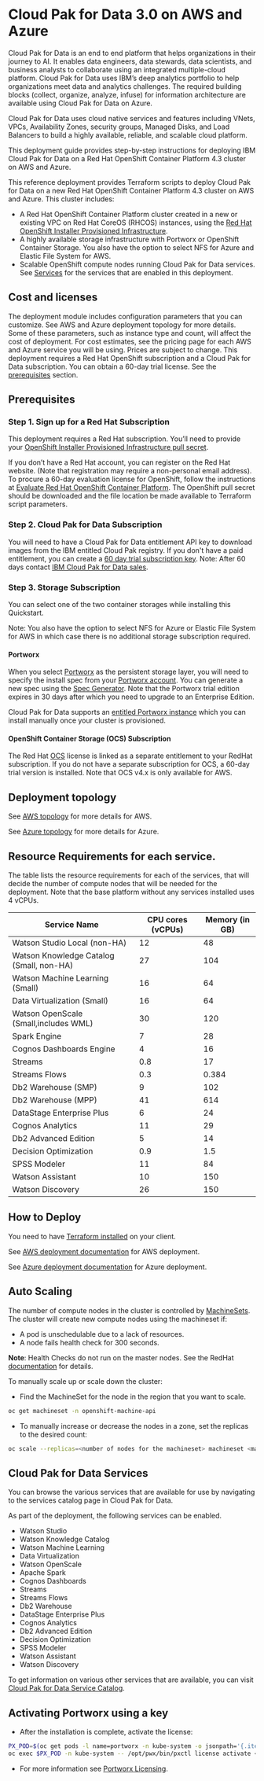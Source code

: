 # Cloud Pak for Data 3.0 on AWS and Azure

Cloud Pak for Data is an end to end platform that helps organizations in their journey to AI. It enables data engineers, data stewards, data scientists, and business analysts to collaborate using an integrated multiple-cloud platform.
Cloud Pak for Data uses IBM’s deep analytics portfolio to help organizations meet data and analytics challenges. The required building blocks (collect, organize, analyze, infuse) for information architecture are available using Cloud Pak for Data on Azure.

Cloud Pak for Data uses cloud native services and features including VNets, VPCs, Availability Zones, security groups, Managed Disks, and Load Balancers to build a highly available, reliable, and scalable cloud platform.

This deployment guide provides step-by-step instructions for deploying IBM Cloud Pak for Data on a Red Hat OpenShift Container Platform 4.3 cluster on AWS and Azure.

This reference deployment provides Terraform scripts to deploy Cloud Pak for Data on a new Red Hat OpenShift Container Platform 4.3 cluster on AWS and Azure. This cluster includes:

 - A Red Hat OpenShift Container Platform cluster created in a new or existing VPC on Red Hat CoreOS (RHCOS)  instances, using the [Red Hat OpenShift Installer Provisioned Infrastructure](https://docs.openshift.com/container-platform/4.3/architecture/architecture-installation.html).
 - A highly available storage infrastructure with Portworx or OpenShift Container Storage. You also have the option to select NFS for Azure and Elastic File System for AWS.
 - Scalable OpenShift compute nodes running Cloud Pak for Data services. See [Services](#cloud-pak-for-data-services) for the services that are enabled in this deployment.


## Cost and licenses

The deployment module includes configuration parameters that you can customize. See AWS and Azure deployment topology for more details. Some of these parameters, such as instance type and count, will affect the cost of deployment. For cost estimates, see the pricing page for each AWS and Azure service you will be using. Prices are subject to change.
This deployment requires a Red Hat OpenShift subscription and a Cloud Pak for Data subscription. You can obtain a 60-day trial license. See the [prerequisites](#prerequisites) section.

## Prerequisites

### Step 1. Sign up for a Red Hat Subscription

This deployment requires a Red Hat subscription.  You’ll need to provide your [OpenShift Installer Provisioned Infrastructure pull secret](https://cloud.redhat.com/openshift/install).

If you don’t have a Red Hat account, you can register on the Red Hat website. (Note that registration may require a non-personal email address). To procure a 60-day evaluation license for OpenShift, follow the instructions at [Evaluate Red Hat OpenShift Container Platform](https://www.redhat.com/en/technologies/cloud-computing/openshift/try-it).
The OpenShift pull secret should be downloaded and the file location be made available to Terraform script parameters.

### Step 2. Cloud Pak for Data Subscription

You will need to have a Cloud Pak for Data entitlement API key to download images from the IBM entitled Cloud Pak registry. If you don't have a paid entitlement, you can create a [60 day trial subscription key](https://www.ibm.com/account/reg/us-en/signup?formid=urx-42212).  Note: After 60 days contact [IBM Cloud Pak for Data sales](https://www.ibm.com/account/reg/us-en/signup?formid=MAIL-cloud).

### Step 3. Storage Subscription

You can select one of the two container storages while installing this Quickstart. 

Note: You also have the option to select NFS for Azure or Elastic File System for AWS in which case there is no additional storage subscription required. 

####	Portworx

When you select [Portworx](https://portworx.com/products/features/) as the persistent storage layer, you will need to specify the install spec from your [Portworx account](https://central.portworx.com/specGen/list). You can generate a new spec using the [Spec Generator](https://central.portworx.com/specGen/wizard). Note that the Portworx trial edition expires in 30 days after which you need to upgrade to an Enterprise Edition. 

Cloud Pak for Data supports an [entitled Portworx instance](https://www.ibm.com/support/knowledgecenter/SSQNUZ_current/cpd/install/portworx-install.html) which you can install manually once your cluster is provisioned.

####	OpenShift Container Storage (OCS) Subscription

The Red Hat [OCS](https://www.openshift.com/products/container-storage/) license is linked as a separate entitlement to your RedHat subscription. If you do not have a separate subscription for OCS, a 60-day trial version is installed. Note that OCS v4.x is only available for AWS.


## Deployment topology

See [AWS topology](aws/README.md#deployment-topology) for more details for AWS.

See [Azure topology](azure/README.md#deployment-topology) for more details for Azure.

## Resource Requirements for each service.

The table lists the resource requirements for each of the services, that will decide the number of compute nodes that will be needed for the deployment. Note that the base platform without any services installed uses 4 vCPUs.

| Service Name             | CPU cores (vCPUs)       | Memory  (in GB) |
| ---------------------    |   -----------           | ----------------|
|Watson Studio Local (non-HA)|	12|	48 |
|Watson Knowledge Catalog (Small, non-HA)|	27|	104 |
|Watson Machine Learning (Small)|	16|	64 |
|Data Virtualization (Small)|	16|	64 |
|Watson OpenScale (Small,includes WML)|	30	|120 |
|Spark Engine|	7	| 28 |
|Cognos Dashboards Engine|	4|	16 |
|Streams|	0.8|	17 |
|Streams Flows|	0.3|	0.384 |
|Db2 Warehouse (SMP)|	9|	102 |
|Db2 Warehouse (MPP)|	41|	614 |
|DataStage Enterprise Plus|	6|	24 |
|Cognos Analytics|	11|	29 |
|Db2 Advanced Edition|	5|	14 |
|Decision Optimization|	0.9|	1.5 |
|SPSS Modeler|	11|	84 |
|Watson Assistant|	10|	150 |
|Watson Discovery|	26|	150 |


## How to Deploy

You need to have [Terraform installed](https://learn.hashicorp.com/terraform/getting-started/install.html) on your client.

See [AWS deployment documentation](aws/README.md#steps-to-deploy) for AWS deployment.

See [Azure deployment documentation](azure/README.md#requirements) for Azure deployment.


## Auto Scaling

The number of compute nodes in the cluster is controlled by [MachineSets](https://docs.openshift.com/container-platform/4.3/scalability_and_performance/recommended-cluster-scaling-practices.html).
The cluster will create new compute nodes using the machineset if:
* A pod is unschedulable due to a lack of resources.
* A node fails health check for 300 seconds.<br>

**Note**: Health Checks do not run on the master nodes. See the RedHat [documentation](https://docs.openshift.com/container-platform/4.3/scalability_and_performance/recommended-cluster-scaling-practices.html#machine-health-checks-about_cluster-scaling) for details.  

To manually scale up or scale down the cluster:
* Find the MachineSet for the node in the region that you want to scale.

```bash
oc get machineset -n openshift-machine-api
```
* To manually increase or decrease the nodes in a zone, set the replicas to the desired count:
```bash
oc scale --replicas=<number of nodes for the machineset> machineset <machineset> -n openshift-machine-api
```

## Cloud Pak for Data Services

You can browse the various services that are available for use by navigating to the services catalog page in Cloud Pak for Data.

As part of the deployment, the following services can be enabled.

  - Watson Studio
  - Watson Knowledge Catalog
  - Watson Machine Learning
  - Data Virtualization
  - Watson OpenScale
  - Apache Spark
  - Cognos Dashboards
  - Streams
  - Streams Flows
  - Db2 Warehouse
  - DataStage Enterprise Plus
  - Cognos Analytics
  - Db2 Advanced Edition
  - Decision Optimization
  - SPSS Modeler
  - Watson Assistant
  - Watson Discovery
 

To get information on various other services that are available, you can visit [Cloud Pak for Data Service Catalog](https://www.ibm.com/support/producthub/icpdata/docs/content/SSQNUZ_current/cpd/svc/services.html).

## Activating Portworx using a key

* After the installation is complete, activate the license:
```bash
PX_POD=$(oc get pods -l name=portworx -n kube-system -o jsonpath='{.items[0].metadata.name}')
oc exec $PX_POD -n kube-system -- /opt/pwx/bin/pxctl license activate <activation id>
```
* For more information see [Portworx Licensing](https://docs.portworx.com/reference/knowledge-base/px-licensing/).
